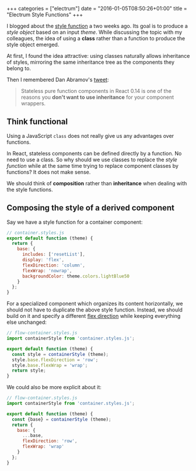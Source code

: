 +++
categories = ["electrum"]
date = "2016-01-05T08:50:26+01:00"
title = "Electrum Style Functions"
+++

I blogged about the [style function](/post/2015/12/electrum-themes-and-components.html)
a two weeks ago. Its goal is to produce a _style object_ based on
an input _theme_. While discussing the topic with my colleagues, the idea of
using a **class** rather than a function to produce the style object emerged.

At first, I found the idea attractive: using classes naturally allows inheritance
of styles, mirroring the same inheritance tree as the components they belong to.

Then I remembered Dan Abramov's [tweet](https://twitter.com/dan_abramov/status/645271668378705920):

> Stateless pure function components in React 0.14 is one of the reasons you
> **don't want to use inheritance** for your component wrappers.

## Think functional

Using a JavaScript `class` does not really give us any advantages over functions.

In React, stateless components can be defined directly by a function. No need to
use a class. So why should we use classes to replace the _style function_ while
at the same time trying to replace component classes by functions? It does not
make sense.

We should think of **composition** rather than **inheritance** when dealing with
the style functions.

## Composing the style of a derived component

Say we have a style function for a container component:

```javascript
// container.styles.js
export default function (theme) {
  return {
    base: {
      includes: ['resetList'],
      display: 'flex',
      flexDirection: 'column',
      flexWrap: 'nowrap',
      backgroundColor: theme.colors.lightBlue50
    }
  };
}
```

For a specialized component which organizes its content horizontally, we should
not have to duplicate the above style function. Instead, we should build on it
and specify a different [flex direction](https://css-tricks.com/snippets/css/a-guide-to-flexbox/)
while keeping everything else unchanged:

```javascript
// flow-container.styles.js
import containerStyle from 'container.styles.js';

export default function (theme) {
  const style = containerStyle (theme);
  style.base.flexDirection = 'row';
  style.base.flexWrap = 'wrap';
  return style;
}
```

We could also be more explicit about it:

```javascript
// flow-container.styles.js
import containerStyle from 'container.styles.js';

export default function (theme) {
  const {base} = containerStyle (theme);
  return {
    base: {
      ...base,
      flexDirection: 'row',
      flexWrap: 'wrap'
    }
  };
}
```
